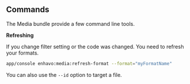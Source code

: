 ## Commands

The Media bundle provide a few command line tools.

**Refreshing**

If you change filter setting or the code was changed. You need to
refresh your formats.

```bash
app/console enhavo:media:refresh-format --format="myFormatName"
```

You can also use the `--id` option to target a file.
